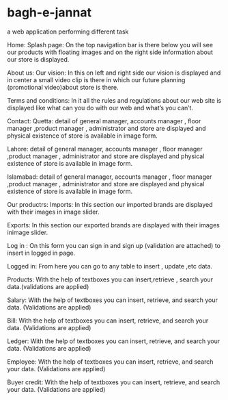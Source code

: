 # bagh-e-jannat
a web application performing different task

Home:
Splash page:
On the top navigation bar is there below you will see our products with floating images and on the right side information about our store is displayed.
 
About us:
Our vision:
In this on left and right side our vision is displayed and in center a small video clip is there in which our future planning (promotional video)about store is there.
 
Terms and conditions:
In it all the rules and regulations about our web site is displayed like what can you do with our web and what’s you can’t.
 
Contact:
Quetta: detail of general manager, accounts manager , floor manager ,product manager , administrator and store are displayed and physical existence of store is available in image form.
 
Lahore: detail of general manager, accounts manager , floor manager ,product manager , administrator and store are displayed and physical existence of store is available in image form.
 
Islamabad: detail of general manager, accounts manager , floor manager ,product manager , administrator and store are displayed and physical existence of store is available in image form.
 
Our productrs:
Imports:
In this section our imported brands are displayed with their images in image slider.
 
Exports:
In this section our exported brands are displayed with their images inimage slider.
 
Log in :
On this form you can sign in and sign up (validation are attached) to insert in logged in page.
 
Logged in:
From here you can go to any table to insert , update ,etc  data.
 
Products:
With the help of textboxes you can insert,retrieve , search your data.(validations are applied)
  
Salary:
With the help of textboxes you can insert, retrieve, and search your data. (Validations are applied)
 
Bill:
With the help of textboxes you can insert, retrieve, and search your data. (Validations are applied)
 
Ledger:
With the help of textboxes you can insert, retrieve, and search your data. (Validations are applied)
 

Employee:
With the help of textboxes you can insert, retrieve, and search your data. (Validations are applied)
 
Buyer credit:
With the help of textboxes you can insert, retrieve, and search your data. (Validations are applied)
 
